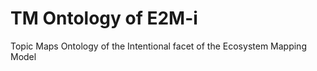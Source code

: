 TM Ontology of E2M-i
==

Topic Maps Ontology of the Intentional facet of the Ecosystem Mapping Model
